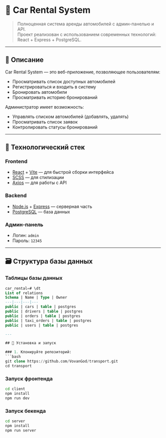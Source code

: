 # 🚗 Car Rental System

> Полноценная система аренды автомобилей с админ-панелью и API.  
Проект реализован с использованием современных технологий: React + Express + PostgreSQL.

---

## 🧾 Описание

Car Rental System — это веб-приложение, позволяющее пользователям:
- Просматривать список доступных автомобилей
- Регистрироваться и входить в систему
- Бронировать автомобили
- Просматривать историю бронирований

Администратор имеет возможность:
- Управлять списком автомобилей (добавлять, удалять)
- Просматривать список заявок
- Контролировать статусы бронирований

---

## 🔧 Технологический стек

### Frontend
- [React](https://react.dev/) + [Vite](https://vitejs.dev/) — для быстрой сборки интерфейса
- [SCSS](https://sass-lang.com/) — для стилизации
- [Axios](https://axios-http.com/) — для работы с API

### Backend
- [Node.js](https://nodejs.org/) + [Express](https://expressjs.com/) — серверная часть
- [PostgreSQL](https://www.postgresql.org/) — база данных

### Админ-панель
- Логин: `admin`  
- Пароль: `12345`

---

## 🗃️ Структура базы данных

### Таблицы базы данных

```sql
car_rental=# \dt
List of relations
Schema | Name | Type | Owner  
---|---|---|---
public | cars | table | postgres
public | drivers | table | postgres  
public | orders | table | postgres
public | taxi_orders | table | postgres
public | users | table | postgres

---

## 🚀 Установка и запуск

### 1. Клонируйте репозиторий:
```bash
git clone https://github.com/VovanGod/transport.git
cd transport
```

### Запуск фронтенда
```bash
cd client
npm install
npm run dev
```

### Запуск бекенда
```bash
cd server
npm install
npm run server
```
